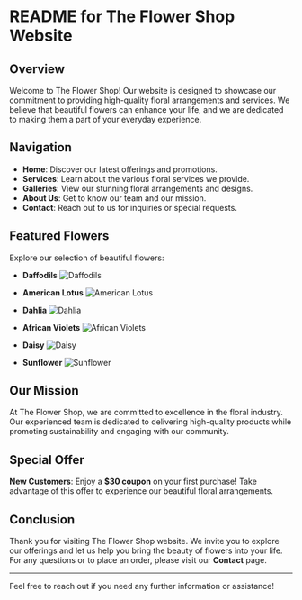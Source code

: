 # README for The Flower Shop Website

## Overview
Welcome to The Flower Shop! Our website is designed to showcase our commitment to providing high-quality floral arrangements and services. We believe that beautiful flowers can enhance your life, and we are dedicated to making them a part of your everyday experience.

## Navigation
- **Home**: Discover our latest offerings and promotions.
- **Services**: Learn about the various floral services we provide.
- **Galleries**: View our stunning floral arrangements and designs.
- **About Us**: Get to know our team and our mission.
- **Contact**: Reach out to us for inquiries or special requests.

## Featured Flowers
Explore our selection of beautiful flowers:
- **Daffodils**
  ![Daffodils](http://127.0.0.1:5500/Flower%20Asset/daffodils.jpg)
  
- **American Lotus**
  ![American Lotus](http://127.0.0.1:5500/Flower%20Asset/flower5.jpg)
  
- **Dahlia**
  ![Dahlia](http://127.0.0.1:5500/Flower%20Asset/flower3.jpg)
  
- **African Violets**
  ![African Violets](http://127.0.0.1:5500/Flower%20Asset/flower4.jpg)
  
- **Daisy**
  ![Daisy](http://127.0.0.1:5500/Flower%20Asset/handflower.jpg)
  
- **Sunflower**
  ![Sunflower](http://127.0.0.1:5500/Flower%20Asset/flower7.jpg)

## Our Mission
At The Flower Shop, we are committed to excellence in the floral industry. Our experienced team is dedicated to delivering high-quality products while promoting sustainability and engaging with our community.

## Special Offer
**New Customers**: Enjoy a **$30 coupon** on your first purchase! Take advantage of this offer to experience our beautiful floral arrangements.

## Conclusion
Thank you for visiting The Flower Shop website. We invite you to explore our offerings and let us help you bring the beauty of flowers into your life. For any questions or to place an order, please visit our **Contact** page.

---

Feel free to reach out if you need any further information or assistance!
